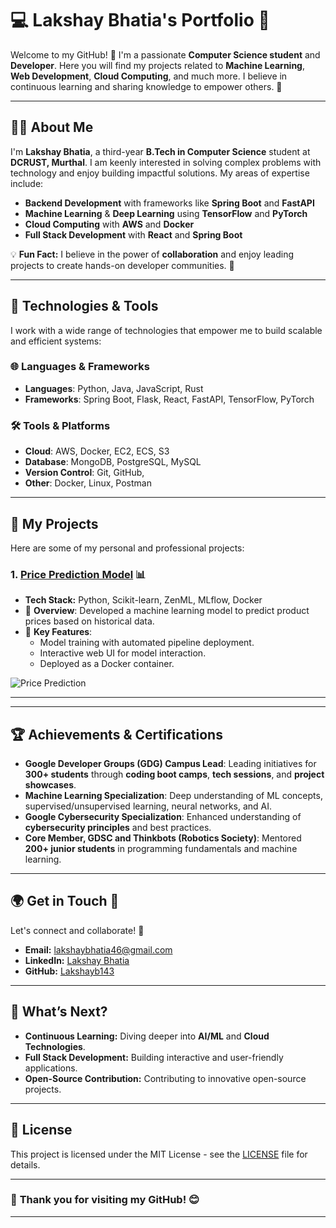 # 💻 **Lakshay Bhatia's Portfolio** 🌟

Welcome to my GitHub! 🎉 I'm a passionate **Computer Science student** and **Developer**. Here you will find my projects related to **Machine Learning**, **Web Development**, **Cloud Computing**, and much more. I believe in continuous learning and sharing knowledge to empower others. 🚀

---

## 🧑‍💻 **About Me**

I'm **Lakshay Bhatia**, a third-year **B.Tech in Computer Science** student at **DCRUST, Murthal**. I am keenly interested in solving complex problems with technology and enjoy building impactful solutions. My areas of expertise include:

- **Backend Development** with frameworks like **Spring Boot** and **FastAPI**
- **Machine Learning** & **Deep Learning** using **TensorFlow** and **PyTorch**
- **Cloud Computing** with **AWS** and **Docker**
- **Full Stack Development** with **React** and **Spring Boot**

💡 **Fun Fact:** I believe in the power of **collaboration** and enjoy leading projects to create hands-on developer communities. 🎯

---

## 🚀 **Technologies & Tools**

I work with a wide range of technologies that empower me to build scalable and efficient systems:

### 🌐 **Languages & Frameworks**
- **Languages**: Python, Java, JavaScript, Rust
- **Frameworks**: Spring Boot, Flask, React, FastAPI, TensorFlow, PyTorch

### 🛠️ **Tools & Platforms**
- **Cloud**: AWS, Docker, EC2, ECS, S3
- **Database**: MongoDB, PostgreSQL, MySQL
- **Version Control**: Git, GitHub, 
- **Other**: Docker, Linux, Postman

---

## 📂 **My Projects**

Here are some of my personal and professional projects:

### 1. **[Price Prediction Model](https://github.com/Lakshayb143/Prediction-model)** 📊
- **Tech Stack:** Python, Scikit-learn, ZenML, MLflow, Docker
- 🚀 **Overview**: Developed a machine learning model to predict product prices based on historical data.
- 🧠 **Key Features**:
  - Model training with automated pipeline deployment.
  - Interactive web UI for model interaction.
  - Deployed as a Docker container.

![Price Prediction](https://img.icons8.com/external-flaticons-lineal-color-flat-icons/64/external-machine-learning-flaticons-lineal-color-flat-icons.png)

---


---

## 🏆 **Achievements & Certifications**

- **Google Developer Groups (GDG) Campus Lead**: Leading initiatives for **300+ students** through **coding boot camps**, **tech sessions**, and **project showcases**.
- **Machine Learning Specialization**: Deep understanding of ML concepts, supervised/unsupervised learning, neural networks, and AI.
- **Google Cybersecurity Specialization**: Enhanced understanding of **cybersecurity principles** and best practices.
- **Core Member, GDSC and Thinkbots (Robotics Society)**: Mentored **200+ junior students** in programming fundamentals and machine learning.
  
---

## 🌍 **Get in Touch** 🌱

Let's connect and collaborate! 💬

- **Email:** [lakshaybhatia46@gmail.com](mailto:lakshaybhatia46@gmail.com)
- **LinkedIn:** [Lakshay Bhatia](https://www.linkedin.com/in/lakshay-bhatia-3b52b8256/)
- **GitHub:** [Lakshayb143](https://github.com/Lakshayb143)

---

## 🔮 **What’s Next?**

- **Continuous Learning:** Diving deeper into **AI/ML** and **Cloud Technologies**.
- **Full Stack Development:** Building interactive and user-friendly applications.
- **Open-Source Contribution:** Contributing to innovative open-source projects.

---

## 📄 **License**

This project is licensed under the MIT License - see the [LICENSE](LICENSE) file for details.

---

### 🌟 **Thank you for visiting my GitHub!** 😊

---


